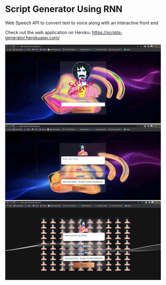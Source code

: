 # Script Generator Using RNN

Web Speech API to convert text to voice along with an interactive front end

Check out the web application on Heroku:
https://scripts-generator.herokuapp.com/

![](./static/images/index.png)
![](./static/images/main.png)
![](./static/images/speaking.png)
